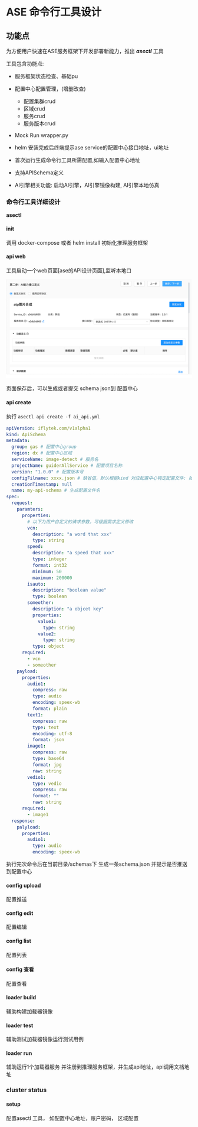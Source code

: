 # ASE 命令行工具设计 


## 功能点

为方便用户快速在ASE服务框架下开发部署新能力，推出 ***asectl*** 工具

工具包含功能点:
* 服务框架状态检查、基础pu

* 配置中心配置管理，(增删改查)
  - 配置集群crud
  - 区域crud
  - 服务crud
  - 服务版本crud

* Mock Run wrapper.py






* helm 安装完成后终端提示ase service的配置中心接口地址，ui地址

* 首次运行生成命令行工具所需配置,如输入配置中心地址


* 支持APISchema定义

* AI引擎相关功能: 启动AI引擎，AI引擎镜像构建, AI引擎本地仿真


### 命令行工具详细设计

**asectl**

#### init

调用 docker-compose 或者 helm install 初始化推理服务框架

#### api web

工具启动一个web页面[ase的API设计页面],监听本地口

![img_1.png](api_design.png)

页面保存后，可以生成或者提交 schema json到 配置中心

#### api create

执行 `asectl api create -f ai_api.yml`

```yaml
apiVersion: iflytek.com/v1alpha1
kind: ApiSchema
metadata:
  group: gas # 配置中心group
  region: dx # 配置中心区域
  serviceName: image-detect # 服务名
  projectName: guiderAllService # 配置项目名称
  version: "1.0.0" # 配置版本号
  configFilname: xxxx.json # 缺省值，默认根据kind 对应配置中心特定配置文件: 如webgate的配置文件
  creationTimestamp: null
  name: my-api-schema # 生成配置文件名
spec:
  request:
    paramters:
      properties:
        # 以下为用户自定义的请求参数，可根据需求定义修改
        vcn: 
          description: "a word that xxx"
          type: string
        speed:
          description: "a speed that xxx"
          type: integer
          format: int32
          minimum: 50
          maximum: 200000
        isauto:
          description: "boolean value"
          type: boolean
        someother:
          description: "a objcet key"
          properties:
            value1:
              type: string
            value2: 
              type: string
          type: object
      required:
        - vcn
        - someother
    payload:
      properties:
        audio1:
          compress: raw
          type: audio
          encoding: speex-wb
          format: plain
        text1:
          compress: raw
          type: text
          encoding: utf-8
          format: json
        image1:
          compress: raw
          type: base64
          format: jpg
          raw: string
        vedio1:
          type: vedio
          compress: raw
          format: ""
          raw: string
      required:
        - image1
  response:
    palyload:
      properties:
        audio1:
          type: audio
          encoding: speex-wb

```

执行完次命令后在当前目录/schemas下 生成一条schema.json 并提示是否推送到配置中心


#### config upload
配置推送

#### config edit
配置编辑

#### config list
配置列表

#### config 查看
配置查看


#### loader build
辅助构建加载器镜像

#### loader test
辅助测试加载器镜像运行测试用例

#### loader run
辅助运行1个加载器服务 并注册到推理服务框架，并生成api地址，api调用文档地址

### cluster status


#### setup

配置asectl 工具， 如配置中心地址，账户密码， 区域配置



